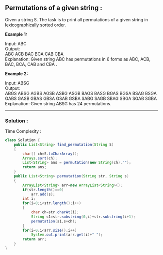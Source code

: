 <h2> Permutations of a given string : </h2>
Given a string S. The task is to print all permutations of a given string in lexicographically sorted order.
 
**Example 1:**

Input: ABC <br/>
Output: <br/> 
ABC ACB BAC BCA CAB CBA <br/>
Explanation: Given string ABC has permutations in 6 forms as ABC, ACB, BAC, BCA, CAB and CBA .

**Example 2:**

Input: ABSG <br/>
Output: <br/>
ABGS ABSG AGBS AGSB ASBG ASGB BAGS BASG BGAS BGSA BSAG BSGA GABS GASB GBAS GBSA GSAB GSBA SABG SAGB SBAG SBGA SGAB SGBA <br/>
Explanation: Given string ABSG has 24 permutations.

----------------------------------------------------------------------------------------------------------------------------------------

<h3> Solution : </h3>

Time Complexity :

```java
class Solution {
    public List<String> find_permutation(String S) 
    {
        char[] ch=S.toCharArray();
        Arrays.sort(ch);
        List<String> ans = permutation(new String(ch),"");
        return ans;
    }
    public List<String> permutation(String str, String s)
    {
        ArrayList<String> arr=new ArrayList<String>();
        if(str.length()==0)
            arr.add(s);
        int i;
        for(i=0;i<str.length();i++)
        {
            char ch=str.charAt(i);
            String s1=str.substring(0,i)+str.substring(i+1);
            permutation(s1,s+ch);
        }
        for(i=0;i<arr.size();i++)
            System.out.print(arr.get(i)+" ");
        return arr;
    }
}

```


